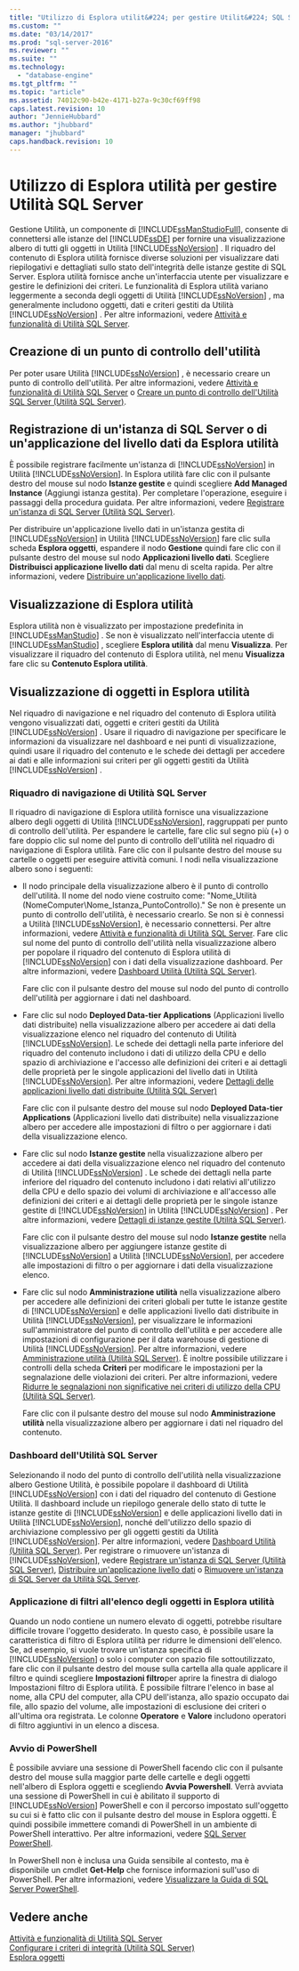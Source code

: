 ```yaml
---
title: "Utilizzo di Esplora utilit&#224; per gestire Utilit&#224; SQL Server | Microsoft Docs"
ms.custom: ""
ms.date: "03/14/2017"
ms.prod: "sql-server-2016"
ms.reviewer: ""
ms.suite: ""
ms.technology: 
  - "database-engine"
ms.tgt_pltfrm: ""
ms.topic: "article"
ms.assetid: 74012c90-b42e-4171-b27a-9c30cf69ff98
caps.latest.revision: 10
author: "JennieHubbard"
ms.author: "jhubbard"
manager: "jhubbard"
caps.handback.revision: 10
---
```

# Utilizzo di Esplora utilit&#224; per gestire Utilit&#224; SQL Server
  Gestione Utilità, un componente di [!INCLUDE[ssManStudioFull](../../includes/ssmanstudiofull-md.md)], consente di connettersi alle istanze del [!INCLUDE[ssDE](../../includes/ssde-md.md)] per fornire una visualizzazione albero di tutti gli oggetti in Utilità [!INCLUDE[ssNoVersion](../../includes/ssnoversion-md.md)] . Il riquadro del contenuto di Esplora utilità fornisce diverse soluzioni per visualizzare dati riepilogativi e dettagliati sullo stato dell'integrità delle istanze gestite di SQL Server. Esplora utilità fornisce anche un'interfaccia utente per visualizzare e gestire le definizioni dei criteri. Le funzionalità di Esplora utilità variano leggermente a seconda degli oggetti di Utilità [!INCLUDE[ssNoVersion](../../includes/ssnoversion-md.md)] , ma generalmente includono oggetti, dati e criteri gestiti da Utilità [!INCLUDE[ssNoVersion](../../includes/ssnoversion-md.md)] . Per altre informazioni, vedere [Attività e funzionalità di Utilità SQL Server](../../relational-databases/manage/sql-server-utility-features-and-tasks.md).  
  
## Creazione di un punto di controllo dell'utilità  
 Per poter usare Utilità [!INCLUDE[ssNoVersion](../../includes/ssnoversion-md.md)] , è necessario creare un punto di controllo dell'utilità. Per altre informazioni, vedere [Attività e funzionalità di Utilità SQL Server](../../relational-databases/manage/sql-server-utility-features-and-tasks.md) o [Creare un punto di controllo dell'Utilità SQL Server &#40;Utilità SQL Server&#41;](../../relational-databases/manage/create-a-sql-server-utility-control-point-sql-server-utility.md).  
  
## Registrazione di un'istanza di SQL Server o di un'applicazione del livello dati da Esplora utilità  
 È possibile registrare facilmente un'istanza di [!INCLUDE[ssNoVersion](../../includes/ssnoversion-md.md)] in Utilità [!INCLUDE[ssNoVersion](../../includes/ssnoversion-md.md)]. In Esplora utilità fare clic con il pulsante destro del mouse sul nodo **Istanze gestite** e quindi scegliere **Add Managed Instance** (Aggiungi istanza gestita). Per completare l'operazione, eseguire i passaggi della procedura guidata. Per altre informazioni, vedere [Registrare un'istanza di SQL Server &#40;Utilità SQL Server&#41;](../../relational-databases/manage/enroll-an-instance-of-sql-server-sql-server-utility.md).  
  
 Per distribuire un'applicazione livello dati in un'istanza gestita di [!INCLUDE[ssNoVersion](../../includes/ssnoversion-md.md)] in Utilità [!INCLUDE[ssNoVersion](../../includes/ssnoversion-md.md)] fare clic sulla scheda **Esplora oggetti**, espandere il nodo **Gestione** quindi fare clic con il pulsante destro del mouse sul nodo **Applicazioni livello dati**. Scegliere **Distribuisci applicazione livello dati** dal menu di scelta rapida. Per altre informazioni, vedere [Distribuire un'applicazione livello dati](../../relational-databases/data-tier-applications/deploy-a-data-tier-application.md).  
  
## Visualizzazione di Esplora utilità  
 Esplora utilità non è visualizzato per impostazione predefinita in [!INCLUDE[ssManStudio](../../includes/ssmanstudio-md.md)] . Se non è visualizzato nell'interfaccia utente di [!INCLUDE[ssManStudio](../../includes/ssmanstudio-md.md)] , scegliere **Esplora utilità** dal menu **Visualizza**. Per visualizzare il riquadro del contenuto di Esplora utilità, nel menu **Visualizza** fare clic su **Contenuto Esplora utilità**.  
  
## Visualizzazione di oggetti in Esplora utilità  
 Nel riquadro di navigazione e nel riquadro del contenuto di Esplora utilità vengono visualizzati dati, oggetti e criteri gestiti da Utilità [!INCLUDE[ssNoVersion](../../includes/ssnoversion-md.md)] . Usare il riquadro di navigazione per specificare le informazioni da visualizzare nel dashboard e nei punti di visualizzazione, quindi usare il riquadro del contenuto e le schede dei dettagli per accedere ai dati e alle informazioni sui criteri per gli oggetti gestiti da Utilità [!INCLUDE[ssNoVersion](../../includes/ssnoversion-md.md)] .  
  
### Riquadro di navigazione di Utilità SQL Server  
 Il riquadro di navigazione di Esplora utilità fornisce una visualizzazione albero degli oggetti di Utilità [!INCLUDE[ssNoVersion](../../includes/ssnoversion-md.md)], raggruppati per punto di controllo dell'utilità. Per espandere le cartelle, fare clic sul segno più (+) o fare doppio clic sul nome del punto di controllo dell'utilità nel riquadro di navigazione di Esplora utilità. Fare clic con il pulsante destro del mouse su cartelle o oggetti per eseguire attività comuni. I nodi nella visualizzazione albero sono i seguenti:  
  
-   Il nodo principale della visualizzazione albero è il punto di controllo dell'utilità. Il nome del nodo viene costruito come: "Nome_Utilità (NomeComputer\Nome_Istanza_PuntoControllo)." Se non è presente un punto di controllo dell'utilità, è necessario crearlo. Se non si è connessi a Utilità [!INCLUDE[ssNoVersion](../../includes/ssnoversion-md.md)], è necessario connettersi. Per altre informazioni, vedere [Attività e funzionalità di Utilità SQL Server](../../relational-databases/manage/sql-server-utility-features-and-tasks.md). Fare clic sul nome del punto di controllo dell'utilità nella visualizzazione albero per popolare il riquadro del contenuto di Esplora utilità di [!INCLUDE[ssNoVersion](../../includes/ssnoversion-md.md)] con i dati della visualizzazione dashboard. Per altre informazioni, vedere [Dashboard Utilità &#40;Utilità SQL Server&#41;](../Topic/Utility%20Dashboard%20\(SQL%20Server%20Utility\).md).  
  
     Fare clic con il pulsante destro del mouse sul nodo del punto di controllo dell'utilità per aggiornare i dati nel dashboard.  
  
-   Fare clic sul nodo **Deployed Data-tier Applications** (Applicazioni livello dati distribuite) nella visualizzazione albero per accedere ai dati della visualizzazione elenco nel riquadro del contenuto di Utilità [!INCLUDE[ssNoVersion](../../includes/ssnoversion-md.md)]. Le schede dei dettagli nella parte inferiore del riquadro del contenuto includono i dati di utilizzo della CPU e dello spazio di archiviazione e l'accesso alle definizioni dei criteri e ai dettagli delle proprietà per le singole applicazioni del livello dati in Utilità [!INCLUDE[ssNoVersion](../../includes/ssnoversion-md.md)]. Per altre informazioni, vedere [Dettagli delle applicazioni livello dati distribuite &#40;Utilità SQL Server&#41;](../Topic/Deployed%20Data-tier%20Application%20Details%20\(SQL%20Server%20Utility\).md)  
  
     Fare clic con il pulsante destro del mouse sul nodo **Deployed Data-tier Applications** (Applicazioni livello dati distribuite) nella visualizzazione albero per accedere alle impostazioni di filtro o per aggiornare i dati della visualizzazione elenco.  
  
-   Fare clic sul nodo **Istanze gestite** nella visualizzazione albero per accedere ai dati della visualizzazione elenco nel riquadro del contenuto di Utilità [!INCLUDE[ssNoVersion](../../includes/ssnoversion-md.md)] . Le schede dei dettagli nella parte inferiore del riquadro del contenuto includono i dati relativi all'utilizzo della CPU e dello spazio dei volumi di archiviazione e all'accesso alle definizioni dei criteri e ai dettagli delle proprietà per le singole istanze gestite di [!INCLUDE[ssNoVersion](../../includes/ssnoversion-md.md)] in Utilità [!INCLUDE[ssNoVersion](../../includes/ssnoversion-md.md)] . Per altre informazioni, vedere [Dettagli di istanze gestite &#40;Utilità SQL Server&#41;](../Topic/Managed%20Instance%20Details%20\(SQL%20Server%20Utility\).md).  
  
     Fare clic con il pulsante destro del mouse sul nodo **Istanze gestite** nella visualizzazione albero per aggiungere istanze gestite di [!INCLUDE[ssNoVersion](../../includes/ssnoversion-md.md)] a Utilità [!INCLUDE[ssNoVersion](../../includes/ssnoversion-md.md)], per accedere alle impostazioni di filtro o per aggiornare i dati della visualizzazione elenco.  
  
-   Fare clic sul nodo **Amministrazione utilità** nella visualizzazione albero per accedere alle definizioni dei criteri globali per tutte le istanze gestite di [!INCLUDE[ssNoVersion](../../includes/ssnoversion-md.md)] e delle applicazioni livello dati distribuite in Utilità [!INCLUDE[ssNoVersion](../../includes/ssnoversion-md.md)], per visualizzare le informazioni sull'amministratore del punto di controllo dell'utilità e per accedere alle impostazioni di configurazione per il data warehouse di gestione di Utilità [!INCLUDE[ssNoVersion](../../includes/ssnoversion-md.md)]. Per altre informazioni, vedere [Amministrazione utilità &#40;Utilità SQL Server&#41;](../Topic/Utility%20Administration%20\(SQL%20Server%20Utility\).md). È inoltre possibile utilizzare i controlli della scheda **Criteri** per modificare le impostazioni per la segnalazione delle violazioni dei criteri. Per altre informazioni, vedere [Ridurre le segnalazioni non significative nei criteri di utilizzo della CPU &#40;Utilità SQL Server&#41;](../../relational-databases/manage/reduce-noise-in-cpu-utilization-policies-sql-server-utility.md).  
  
     Fare clic con il pulsante destro del mouse sul nodo **Amministrazione utilità** nella visualizzazione albero per aggiornare i dati nel riquadro del contenuto.  
  
### Dashboard dell'Utilità SQL Server  
 Selezionando il nodo del punto di controllo dell'utilità nella visualizzazione albero Gestione Utilità, è possibile popolare il dashboard di Utilità [!INCLUDE[ssNoVersion](../../includes/ssnoversion-md.md)] con i dati del riquadro del contenuto di Gestione Utilità. Il dashboard include un riepilogo generale dello stato di tutte le istanze gestite di [!INCLUDE[ssNoVersion](../../includes/ssnoversion-md.md)] e delle applicazioni livello dati in Utilità [!INCLUDE[ssNoVersion](../../includes/ssnoversion-md.md)], nonché dell'utilizzo dello spazio di archiviazione complessivo per gli oggetti gestiti da Utilità [!INCLUDE[ssNoVersion](../../includes/ssnoversion-md.md)]. Per altre informazioni, vedere [Dashboard Utilità &#40;Utilità SQL Server&#41;](../Topic/Utility%20Dashboard%20\(SQL%20Server%20Utility\).md). Per registrare o rimuovere un'istanza di [!INCLUDE[ssNoVersion](../../includes/ssnoversion-md.md)], vedere [Registrare un'istanza di SQL Server &#40;Utilità SQL Server&#41;](../../relational-databases/manage/enroll-an-instance-of-sql-server-sql-server-utility.md), [Distribuire un'applicazione livello dati](../../relational-databases/data-tier-applications/deploy-a-data-tier-application.md) o [Rimuovere un'istanza di SQL Server da Utilità SQL Server](../../relational-databases/manage/remove-an-instance-of-sql-server-from-the-sql-server-utility.md).  
  
### Applicazione di filtri all'elenco degli oggetti in Esplora utilità  
 Quando un nodo contiene un numero elevato di oggetti, potrebbe risultare difficile trovare l'oggetto desiderato. In questo caso, è possibile usare la caratteristica di filtro di Esplora utilità per ridurre le dimensioni dell'elenco. Se, ad esempio, si vuole trovare un'istanza specifica di [!INCLUDE[ssNoVersion](../../includes/ssnoversion-md.md)] o solo i computer con spazio file sottoutilizzato, fare clic con il pulsante destro del mouse sulla cartella alla quale applicare il filtro e quindi scegliere **Impostazioni filtro**per aprire la finestra di dialogo Impostazioni filtro di Esplora utilità. È possibile filtrare l'elenco in base al nome, alla CPU del computer, alla CPU dell'istanza, allo spazio occupato dai file, allo spazio del volume, alle impostazioni di esclusione dei criteri o all'ultima ora registrata. Le colonne **Operatore** e **Valore** includono operatori di filtro aggiuntivi in un elenco a discesa.  
  
### Avvio di PowerShell  
 È possibile avviare una sessione di PowerShell facendo clic con il pulsante destro del mouse sulla maggior parte delle cartelle e degli oggetti nell'albero di Esplora oggetti e scegliendo **Avvia Powershell**. Verrà avviata una sessione di PowerShell in cui è abilitato il supporto di [!INCLUDE[ssNoVersion](../../includes/ssnoversion-md.md)] PowerShell e con il percorso impostato sull'oggetto su cui si è fatto clic con il pulsante destro del mouse in Esplora oggetti. È quindi possibile immettere comandi di PowerShell in un ambiente di PowerShell interattivo. Per altre informazioni, vedere [SQL Server PowerShell](../../relational-databases/scripting/sql-server-powershell.md).  
  
 In PowerShell non è inclusa una Guida sensibile al contesto, ma è disponibile un cmdlet **Get-Help** che fornisce informazioni sull'uso di PowerShell. Per altre informazioni, vedere [Visualizzare la Guida di SQL Server PowerShell](../../relational-databases/scripting/get-help-sql-server-powershell.md).  
  
## Vedere anche  
 [Attività e funzionalità di Utilità SQL Server](../../relational-databases/manage/sql-server-utility-features-and-tasks.md)   
 [Configurare i criteri di integrità &#40;Utilità SQL Server&#41;](../../relational-databases/manage/configure-health-policies-sql-server-utility.md)   
 [Esplora oggetti](../../ssms/object/object-explorer.md)  
  
  